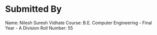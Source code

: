 # Submitted By
Name: Nilesh Suresh Vidhate Course: B.E. Computer Engineering - Final Year - A Division Roll Number: 55
